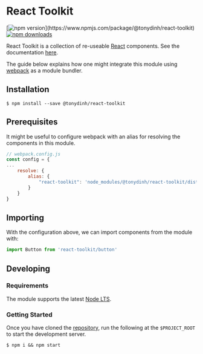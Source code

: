 # React Toolkit

[![npm version](https://img.shields.io/npm/v/@tonydinh/react-toolkit.svg?)](https://www.npmjs.com/package/@tonydinh/react-toolkit)
[![npm downloads](https://img.shields.io/npm/dt/@tonydinh/react-toolkit.svg)](https://www.npmjs.com/package/@tonydinh/react-toolkit)

React Toolkit is a collection of re-useable [React](https://facebook.github.io/react/) components. See the documentation [here](https://tony-dinh.github.io/react-toolkit/).

The guide below explains how one might integrate this module using [webpack](https://webpack.github.io/) as a module bundler.

## Installation
```
$ npm install --save @tonydinh/react-toolkit
```

## Prerequisites
It might be useful to configure webpack with an alias for resolving the components in this module.

```js
// webpack.config.js
const config = {
...
    resolve: {
        alias: {
            "react-toolkit": 'node_modules/@tonydinh/react-toolkit/dist/components'
        }
    }
}
```

## Importing
With the configuration above, we can import components from the module with:

```jsx
import Button from 'react-toolkit/button'
```

## Developing
### Requirements
The module supports the latest [Node LTS](https://github.com/nodejs/LTS).

### Getting Started
Once you have cloned the [repository](https://github.com/tony-dinh/react-toolkit), run the following at the `$PROJECT_ROOT` to start the development server.

```
$ npm i && npm start
```
